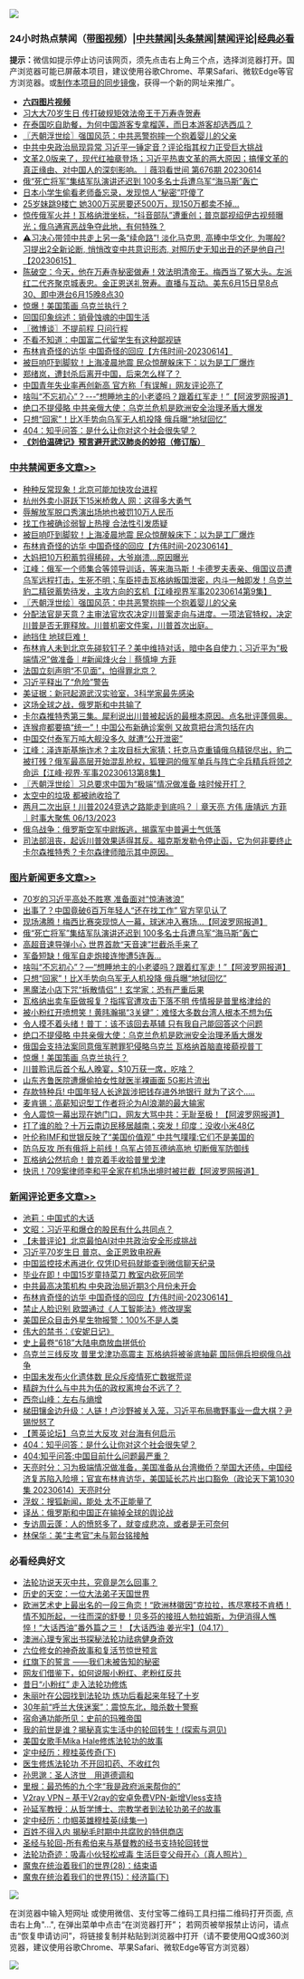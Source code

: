 ![](https://raw.githubusercontent.com/jsvpn/jsproxy/dev/64photo/fqnews-qr.jpg)

<div id="tt">
<h3>24小时热点禁闻（<a href="https://aaa.v2dns.tk/?QAjUl=BgRp5UNKRn&T5Vk=fPVH&Q59Ab=WxGE" target="_blank">带图视频</a>）|<a href="#%E4%B8%AD%E5%85%B1%E7%A6%81%E9%97%BB%E6%9B%B4%E5%A4%9A%E6%96%87%E7%AB%A0">中共禁闻</a>|<a href="#%E5%9B%BE%E7%89%87%E6%96%B0%E9%97%BB%E6%9B%B4%E5%A4%9A%E6%96%87%E7%AB%A0">头条禁闻</a>|<a href="#%E6%96%B0%E9%97%BB%E8%AF%84%E8%AE%BA%E6%9B%B4%E5%A4%9A%E6%96%87%E7%AB%A0">禁闻评论|<a href="#%E5%BF%85%E7%9C%8B%E7%BB%8F%E5%85%B8%E5%A5%BD%E6%96%87">经典必看</a></h3>
<div><b>提示：</b>微信如提示停止访问该网页，须先点击右上角三个点，选择浏览器打开。国产浏览器可能已屏蔽本项目，建议使用谷歌Chrome、苹果Safari、微软Edge等官方浏览器。或<a href="%E5%88%B6%E4%BD%9Cgit%E7%A6%81%E9%97%BB%E9%95%9C%E5%83%8F.md">制作本项目的同步镜像</a>，获得一个新的网址来推广。</div>
<ul>
<li><b><a href="http://d2.v2rss.gq/64.mp4" target="_blank">六四图片视频</a></b></li>
<li><a href="/headline/20230615/1896954.md">习大大70岁生日 传打破规矩效法帝王于万寿寺贺寿</a></li>
<li><a href="/funmedia/20230615/1896834.md">在泰国吃自助餐，为何中国游客专拿榴莲，而日本游客却选西瓜？</a></li>
<li><a href="/cbnews/20230615/1896826.md">〖兲朝浮世绘〗强国风范：中共恶警抱摔一个抱着婴儿的父亲</a></li>
<li><a href="/baitai/20230615/1897008.md">中共中央政治局现异常 习近平一锤定音？评论指其权力正受巨大挑战</a></li>
<li><a href="/sohnews/20230615/1896762.md">文革2.0版来了，现代红袖章登场；习近平热衷文革的两大原因；搞懂文革的真正缘由、对中国人的深刻影响。｜薇羽看世间 第676期 20230614</a></li>
<li><a href="/topimagenews/20230615/1896977.md">俄“死亡将军”集结军队演讲还迟到 100多名士兵遭乌军“海马斯”轰亡</a></li>
<li><a href="/cnnews/20230615/1896757.md">日本小学生偷看老师备忘录，发现惊人“秘密”吓傻了</a></li>
<li><a href="/cnnews/20230615/1896934.md">25岁妹跳9楼亡 她300万买房要还500万，现150万都卖不掉…</a></li>
<li><a href="/sohnews/20230615/1896764.md">惊传俄军火并！瓦格纳泄坐标，“抖音部队”遭重创；普京鄙视绍伊古视频曝光；俄乌通宵恶战争夺此地，有何特殊？</a></li>
<li><a href="/sohnews/20230615/1896990.md">⚠️习决心带领中共走上另一条“续命路”! 淡化马克思, 高捧中华文化, 为哪般? 习提出2全新论断, 悄悄改变中共意识形态, 对照历史无知出丑的还是他自己!【20230615】</a></li>
<li><a href="/sohnews/20230615/1896983.md">陈破空：今天，他在万寿寺秘密做寿！效法明清帝王。梅西当了冤大头。左派红二代齐聚京城表忠。金正恩送礼贺寿。直播与互动。美东6月15日早8点30、即中港台6月15晚8点30</a></li>
<li><a href="/topimagenews/20230615/1896791.md">惊爆！美国策画 乌克兰执行？</a></li>
<li><a href="/cnnews/20230615/1896912.md">回国印象综述：销骨蚀魂的中国生活</a></li>
<li><a href="/ssgc/20230615/1896802.md">〖微博谈〗不提前程 只问行程</a></li>
<li><a href="/lifebaike/20230615/1896880.md">不看不知道：中国富二代留学生有这种鄙视链</a></li>
<li><a href="/comments/20230615/1896890.md">布林肯奇怪的访华 中国奇怪的回应【方伟时间-20230614】</a></li>
<li><a href="/cbnews/20230615/1896893.md">被巨响吓到脚软！上海凌晨地震 民众惊醒躲床下：以为是工厂爆炸</a></li>
<li><a href="/yule/20230615/1896823.md">郑绪岚，遭封杀后离开中国，后来怎么样了？</a></li>
<li><a href="/baitai/20230615/1896923.md">中国青年失业率再创新高 官方称「有误解」网友评论亮了</a></li>
<li><a href="/topimagenews/20230615/1896940.md">啥叫“不忘初心”？---“想睡地主的小老婆吗？跟着红军走！”【阿波罗网报道】</a></li>
<li><a href="/topimagenews/20230615/1896876.md">绝口不提侵略 中共亲俄大使：乌克兰危机是欧洲安全治理矛盾大爆发</a></li>
<li><a href="/topimagenews/20230615/1896909.md">只想“回家”！比X手势向乌军无人机投降 俄兵曝“地狱回忆”</a></li>
<li><a href="/comments/20230615/1896849.md">404：知乎问答：是什么让你对这个社会很失望？</a></li>
<li><b><a href="/comments/20200207/1272816.md" target="_blank">《刘伯温碑记》预言避开武汉肺炎的妙招（修订版）</a></b></li>
</ul>
</div>

<div class="catlist">
<h3><a href="/cbnews/" target="_blank">中共禁闻</a><span><a href="/cbnews/" target="_blank" rel="nofollow">更多文章>></a></span></h3>
<ul>
<li><a href="/cbnews/20230616/1897127.md" target="_blank">种种反常现象！北京可能加快攻台进程</a></li>
<li><a href="/cbnews/20230616/1897109.md" target="_blank">杭州外卖小哥跃下15米桥救人 网：这得多大勇气</a></li>
<li><a href="/cbnews/20230615/1896966.md" target="_blank">辱解放军脱口秀演出场地也被罚10万人民币</a></li>
<li><a href="/cbnews/20230615/1896924.md" target="_blank">找工作被确诊弱智上热搜 合法性引发质疑</a></li>
<li><a href="/cbnews/20230615/1896893.md" target="_blank">被巨响吓到脚软！上海凌晨地震 民众惊醒躲床下：以为是工厂爆炸</a></li>
<li><a href="/comments/20230615/1896890.md" target="_blank">布林肯奇怪的访华 中国奇怪的回应【方伟时间-20230614】</a></li>
<li><a href="/cbnews/20230615/1896877.md" target="_blank">大妈把10万积蓄剪得稀碎，大爷崩溃…原因曝光</a></li>
<li><a href="/cbnews/20230615/1896875.md" target="_blank">江峰：俄军一个师集合等领导训话，等来海马斯！卡德罗夫表亲、俄国议员遭乌军远程打击，生死不明；车臣抨击瓦格纳叛国泄密，内斗一触即发！乌克兰豹二精锐蓄势待发，主攻方向的玄机【江峰视界军事20230614第9集】</a></li>
<li><a href="/cbnews/20230615/1896826.md" target="_blank">〖兲朝浮世绘〗强国风范：中共恶警抱摔一个抱着婴儿的父亲</a></li>
<li><a href="/comments/20230615/1896773.md" target="_blank">分配法官是天意？主审法官坎农决定川普案走向与进度。一项法官特权，决定川普是否无罪释放。川普机密文件案，川普首次出庭。</a></li>
<li><a href="/comments/20230615/1896771.md" target="_blank">祂挡住 地球巨难！</a></li>
<li><a href="/comments/20230615/1896756.md" target="_blank">布林肯人未到北京先碰软钉子？美中维持对话，暗中各自使力；习近平为“极端情况”做准备｜#新闻烽火台｜蔡慎坤 方菲</a></li>
<li><a href="/cbnews/20230615/1896723.md" target="_blank">法国立刻声明“不见面”，怕得罪北京？</a></li>
<li><a href="/cbnews/20230615/1896722.md" target="_blank">习近平释出了“危险”警告</a></li>
<li><a href="/cbnews/20230615/1896721.md" target="_blank">美证据：新冠起源武汉实验室，3科学家最先感染</a></li>
<li><a href="/cbnews/20230615/1896720.md" target="_blank">这场全球之战，俄罗斯和中共输了</a></li>
<li><a href="/comments/20230614/1896610.md" target="_blank">卡尔森推特秀第三集。犀利说出川普被起诉的最根本原因。点名批评蓬佩奥。</a></li>
<li><a href="/cbnews/20230614/1896541.md" target="_blank">连猴痘都要搞“统一”！中国公布新确诊案例 又故意把台湾包括在内</a></li>
<li><a href="/cbnews/20230614/1896511.md" target="_blank">中国交付泰军万吨大舰没多久 就遭“公开泄密”</a></li>
<li><a href="/cbnews/20230614/1896472.md" target="_blank">江峰：泽连斯基施诈术？主攻目标大家猜；托克马克重镇俄乌精锐尽出，豹二被打残？俄军最高层开始混乱抢权，狐狸洞的俄军单兵与阵亡伞兵精兵将领之命运【江峰·视界·军事20230613第8集】</a></li>
<li><a href="/cbnews/20230614/1896458.md" target="_blank">〖兲朝浮世绘〗习总要求中国为“极端”情况做准备 啥时候开打？</a></li>
<li><a href="/comments/20230614/1896369.md" target="_blank">太空中的垃圾 都被祂收拾了</a></li>
<li><a href="/comments/20230614/1896360.md" target="_blank">两月二次出庭！川普2024竞选之路能走到底吗？｜章天亮 方伟 唐靖远 方菲 ｜时事大聚焦 06/13/2023</a></li>
<li><a href="/cbnews/20230614/1896291.md" target="_blank">俄乌战争：俄罗斯空军中尉叛逃，揭露军中普遍士气低落</a></li>
<li><a href="/comments/20230613/1896240.md" target="_blank">司法部沮丧，起诉川普效果适得其反。福克斯发勒令停止函，它为何非要终止卡尔森推特秀？卡尔森律师暗示其中原因。</a></li>

</ul>
</div>
<div class="catlist">
<h3><a href="/topimagenews/" target="_blank">图片新闻</a><span><a href="/topimagenews/" target="_blank" rel="nofollow">更多文章>></a></span></h3>
<ul>
<li><a href="/topimagenews/20230616/1897084.md" target="_blank">70岁的习近平高处不胜寒 准备面对“惊涛骇浪”</a></li>
<li><a href="/topimagenews/20230615/1897051.md" target="_blank">出事了？中国竟破6百万年轻人“还在找工作” 官方罕见认了</a></li>
<li><a href="/topimagenews/20230615/1897050.md" target="_blank">现场沸腾！梅西比赛突现惊人一幕，球迷冲入赛场&#8230;【阿波罗网报道】</a></li>
<li><a href="/topimagenews/20230615/1896977.md" target="_blank">俄“死亡将军”集结军队演讲还迟到 100多名士兵遭乌军“海马斯”轰亡</a></li>
<li><a href="/topimagenews/20230615/1896950.md" target="_blank">高超音速导弹小心 世界首款“天音速”拦截杀手来了</a></li>
<li><a href="/topimagenews/20230615/1896941.md" target="_blank">军备短缺！俄军自走炮接连惨遭5连轰…</a></li>
<li><a href="/topimagenews/20230615/1896940.md" target="_blank">啥叫“不忘初心”？&#8212;“想睡地主的小老婆吗？跟着红军走！”【阿波罗网报道】</a></li>
<li><a href="/topimagenews/20230615/1896909.md" target="_blank">只想“回家”！比X手势向乌军无人机投降 俄兵曝“地狱回忆”</a></li>
<li><a href="/topimagenews/20230615/1896897.md" target="_blank">黑魔法小店下咒“拆散情侣”！玄学家：恐有严重后果</a></li>
<li><a href="/topimagenews/20230615/1896896.md" target="_blank">瓦格纳出卖车臣做报复？指挥官遭攻击下落不明 传情报是普里格津给的</a></li>
<li><a href="/topimagenews/20230615/1896895.md" target="_blank">被小粉红开喷想笑！黄𬀩瀚揭“3关键”：难怪大多数台湾人根本不想为伍</a></li>
<li><a href="/topimagenews/20230615/1896892.md" target="_blank">令人摸不着头绪！普丁：该不该回去基辅 只有我自己能回答这个问题</a></li>
<li><a href="/topimagenews/20230615/1896876.md" target="_blank">绝口不提侵略 中共亲俄大使：乌克兰危机是欧洲安全治理矛盾大爆发</a></li>
<li><a href="/topimagenews/20230615/1896865.md" target="_blank">俄国会支持法案同意俄军聘罪犯侵略乌克兰 瓦格纳首脑直接藐视普丁</a></li>
<li><a href="/topimagenews/20230615/1896791.md" target="_blank">惊爆！美国策画 乌克兰执行？</a></li>
<li><a href="/topimagenews/20230615/1896775.md" target="_blank">川普聆讯后首个私人晚宴，$10万获一席，吃啥？</a></li>
<li><a href="/topimagenews/20230615/1896675.md" target="_blank">山东齐鲁医院遭爆偷拍女性就医半裸画面 5G影片流出</a></li>
<li><a href="/topimagenews/20230615/1896674.md" target="_blank">存款特种兵! 中国年轻人长途跋涉把钱存进外地银行 就为了这个…..</a></li>
<li><a href="/topimagenews/20230615/1896667.md" target="_blank">麦肯锡：高薪知识型工作者将沦为AI浪潮的最大输家</a></li>
<li><a href="/topimagenews/20230614/1896648.md" target="_blank">令人震惊一幕出现在她门口，网友大骂中共：无耻至极！【阿波罗网报道】</a></li>
<li><a href="/topimagenews/20230614/1896596.md" target="_blank">打了谁的脸？十万云南边民移居越南；突发！印度：没收小米48亿</a></li>
<li><a href="/topimagenews/20230614/1896571.md" target="_blank">叶伦称IMF和世银反映了“美国价值观” 中共气噗噗:它们不是美国的</a></li>
<li><a href="/topimagenews/20230614/1896570.md" target="_blank">防乌反攻 所有俄将上前线！乌军占领瓦德纳高地 切断俄军防御线</a></li>
<li><a href="/topimagenews/20230614/1896519.md" target="_blank">瓦格纳公然抗命！普京着手收拾普里戈津</a></li>
<li><a href="/topimagenews/20230614/1896518.md" target="_blank">快讯！709案律师李和平全家在机场出境时被拦截【阿波罗网报道】</a></li>

</ul>
</div>
<div class="catlist">
<h3><a href="/comments/" target="_blank">新闻评论</a><span><a href="/comments/" target="_blank" rel="nofollow">更多文章>></a></span></h3>
<ul>
<li><a href="/comments/20230616/1897114.md" target="_blank">池莉：中国式的大话</a></li>
<li><a href="/comments/20230615/1897018.md" target="_blank">文昭：习近平和爆仓的股民有什么共同点？</a></li>
<li><a href="/comments/20230615/1897007.md" target="_blank">【未普评论】北京最怕AI对中共政治安全形成挑战</a></li>
<li><a href="/comments/20230615/1897006.md" target="_blank">习近平70岁生日 普京、金正恩致电祝寿</a></li>
<li><a href="/comments/20230615/1897005.md" target="_blank">中国监控技术再进化 仅凭ID号码就能查到微信聊天纪录</a></li>
<li><a href="/comments/20230615/1896993.md" target="_blank">毕业在即！中国15岁童持菜刀 教室内砍死同学</a></li>
<li><a href="/comments/20230615/1896992.md" target="_blank">中共最高决策机构 中央政治局近期3个月份未开会</a></li>
<li><a href="/comments/20230615/1896890.md" target="_blank">布林肯奇怪的访华 中国奇怪的回应【方伟时间-20230614】</a></li>
<li><a href="/comments/20230615/1896884.md" target="_blank">禁止人脸识别 欧盟通过《人工智能法》修改提案</a></li>
<li><a href="/comments/20230615/1896873.md" target="_blank">美国民众目击外星生物报警：100%不是人类</a></li>
<li><a href="/comments/20230615/1896872.md" target="_blank">伟大的禁书：《安妮日记》</a></li>
<li><a href="/comments/20230615/1896871.md" target="_blank">史上最卷“618”大陆电商放血拼低价</a></li>
<li><a href="/comments/20230615/1896870.md" target="_blank">乌克兰三线反攻 普里戈津功高震主 瓦格纳将被釜底抽薪 国际佣兵担纲俄乌战争</a></li>
<li><a href="/comments/20230615/1896868.md" target="_blank">中国未发布火化遗体数 民众斥疫情死亡数据荒谬</a></li>
<li><a href="/comments/20230615/1896866.md" target="_blank">精辟为什么与中共为伍的政权离垮台不远了？</a></li>
<li><a href="/comments/20230615/1896855.md" target="_blank">西奈山峰：左右与熵增</a></li>
<li><a href="/comments/20230615/1896854.md" target="_blank">梯田镶金边升级：人链！卢沙野被关入笼，习近平布局撒野事业一盘大棋？尹锡悦怒了</a></li>
<li><a href="/comments/20230615/1896850.md" target="_blank">【菁英论坛】乌克兰大反攻 对台海有何启示</a></li>
<li><a href="/comments/20230615/1896849.md" target="_blank">404：知乎问答：是什么让你对这个社会很失望？</a></li>
<li><a href="/comments/20230615/1896848.md" target="_blank">404:知乎问答:中国目前什么问题最严重？</a></li>
<li><a href="/comments/20230615/1896844.md" target="_blank">天亮时分：习为极端情况做准备，美国准备从台湾撤侨？举国大还债，中国经济复苏陷入险境；官宣布林肯访华，美国延长芯片出口豁免（政论天下第1030集 20230614）天亮时分</a></li>
<li><a href="/comments/20230615/1896815.md" target="_blank">浮蚁：搜狐新闻，能处 太不正能量了</a></li>
<li><a href="/comments/20230615/1896814.md" target="_blank">译丛：俄罗斯和中国正在输掉全球的舆论战</a></li>
<li><a href="/comments/20230615/1896813.md" target="_blank">专访周云蓬：人的愤怒多了，就变成悲凉，或者是无可奈何</a></li>
<li><a href="/comments/20230615/1896812.md" target="_blank">林保华：美“主考官”未与郭台铭接触</a></li>

</ul>
</div>

<div class="catlist">
<h3>必看经典好文</h3>
<ul>
<li><a href="/comments/20210308/1500552.md" target="_blank">法轮功说天灭中共，究竟是怎么回事？</a></li>
<li><a href="/tculture/20121025/73067.md" target="_blank">历史的天空：一位大法弟子天国世界</a></li>
<li><a href="/bannedvideo/20210418/1528557.md" target="_blank">欧洲艺术史上最出名的一段三角恋！“欧洲林徽因”克拉拉，拣尽寒枝不肯栖！情不知所起，一往而深的舒曼！贝多芬的接班人勃拉姆斯，为伊消得人憔悴！“大话西油”番外篇之三！【大话西油 姜光宇】(04.17）</a></li>
<li><a href="/comments/20230226/1853388.md" target="_blank">澳洲心理专家出书探秘法轮功祛病健身奇效</a></li>
<li><a href="/tculture/20130420/118886.md" target="_blank">六位修女的神奇故事和复活节惊世预言</a></li>
<li><a href="/comments/20221219/1825441.md" target="_blank">红旗下的誓言 ——我们未被告知的秘密</a></li>
<li><a href="/comments/20200712/1359630.md" target="_blank">网友们借鉴下，如何说服小粉红、老粉红反共</a></li>
<li><a href="/cbnews/20211123/1656425.md" target="_blank">昔日“小粉红” 走入法轮功修炼</a></li>
<li><a href="/comments/20210720/1488271.md" target="_blank">朱丽叶在公园找到法轮功 炼功后看起来年轻了十岁</a></li>
<li><a href="/topimagenews/20171017/843193.md" target="_blank">30年前“呼兰大侠迷案”：震惊东北，暗杀数十警察</a></li>
<li><a href="/cbnews/20180711/970353.md" target="_blank">宿命通功能所见：史前的玛雅帝国</a></li>
<li><a href="/comments/20200715/1359453.md" target="_blank">我的前世是谁？揭秘真实生活中的轮回转生！(探索与洞见)</a></li>
<li><a href="/comments/20200114/1258532.md" target="_blank">美国女歌手Mika Hale修炼法轮功的故事</a></li>
<li><a href="/tculture/xiulian/20151108/468739.md" target="_blank">定中经历：穆桂英传奇(下)</a></li>
<li><a href="/cbnews/20211114/1652055.md" target="_blank">医生修炼法轮功 不开回扣药、不收红包</a></li>
<li><a href="/comments/20210216/1488350.md" target="_blank">孙思邈：圣人济世　用道德调和</a></li>
<li><a href="/lifebaike/20210115/1468011.md" target="_blank">里根：最恐怖的九个字“我是政府派来帮你的”</a></li>
<li><a href="/comments/20210402/1257608.md" target="_blank">V2ray VPN &#8211; 基于V2ray的安卓免费VPN-新增Vless支持</a></li>
<li><a href="/comments/20210629/1576797.md" target="_blank">孙延军教授：从哲学博士、宗教学者到法轮功弟子的故事</a></li>
<li><a href="/tculture/20161028/606931.md" target="_blank">定中经历：巾帼英雄穆桂英(续集一)</a></li>
<li><a href="/lifebaike/20200711/1358994.md" target="_blank">百姓不得入内 揭秘毛时期中共腐败的特供商店</a></li>
<li><a href="/comments/20220503/1727836.md" target="_blank">圣经与轮回-所有希伯来与基督教的经书支持轮回转世</a></li>
<li><a href="/comments/20220506/1729215.md" target="_blank">法轮功奇迹：吸毒小伙轻松戒毒 生活巨变父母开心（真人照片）</a></li>
<li><a href="/comments/20181228/1054609.md" target="_blank">魔鬼在统治着我们的世界(28)：结束语</a></li>
<li><a href="/topimagenews/20180610/955499.md" target="_blank">魔鬼在统治着我们的世界(15)：经济篇(下)</a></li>

</ul>
</div>

![](https://raw.githubusercontent.com/jsvpn/jsproxy/dev/64photo/fqnews-qr.jpg)

在浏览器中输入短网址 或使用微信、支付宝等二维码工具扫描二维码打开页面, 点击右上角"...", 在弹出菜单中点击“在浏览器打开”； 若网页被举报禁止访问，请点击“恢复申请访问”，将链接复制并粘贴到浏览器中打开（请不要使用QQ或360浏览器，建议使用谷歌Chrome、苹果Safari、微软Edge等官方浏览器）

![](https://raw.githubusercontent.com/jsvpn/jsproxy/dev/64photo/wx.jpg)